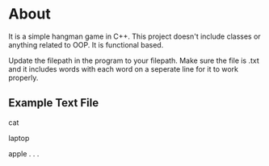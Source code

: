 # About

It is a simple hangman game in C++. This project doesn't include classes or anything related to OOP. It is functional based.

Update the filepath in the program to your filepath. Make sure the file is .txt and it includes words with each word on a seperate line for it to work properly.

## Example Text File

cat

laptop

apple
 .
 .
 .
